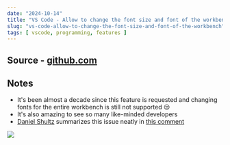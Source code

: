 ```yaml
---
date: "2024-10-14"
title: "VS Code - Allow to change the font size and font of the workbench"
slug: "vs-code-allow-to-change-the-font-size-and-font-of-the-workbench"
tags: [ vscode, programming, features ]
---
```




## Source - [github.com][1]

## Notes
* It's been almost a decade since this feature is requested and changing fonts for the entire workbench is still not supported 😒
* It's also amazing to see so many like-minded developers
* [Daniel Shultz][2] summarizes this issue neatly in [this comment][3]

<img src="/reads/2024/10/images/vscode-oldest-open-issue-comment.png" class="image-center" />



  [1]: https://github.com/microsoft/vscode/issues/519
  [2]: https://github.com/slifty
  [3]: https://github.com/microsoft/vscode/issues/519#issuecomment-2419623842
